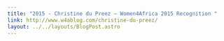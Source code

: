 ```yaml
---
title: "2015 - Christine du Preez – Women4Africa 2015 Recognition "
link: http://www.w4ablog.com/christine-du-preez/
layout: ../../layouts/BlogPost.astro
---
```

